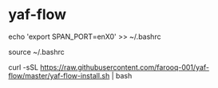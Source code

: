 # yaf-flow

echo 'export SPAN_PORT=enX0' >> ~/.bashrc

source ~/.bashrc

curl -sSL https://raw.githubusercontent.com/farooq-001/yaf-flow/master/yaf-flow-install.sh | bash
